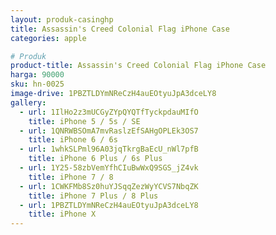 ```yaml
---
layout: produk-casinghp
title: Assassin's Creed Colonial Flag iPhone Case
categories: apple

# Produk
product-title: Assassin's Creed Colonial Flag iPhone Case
harga: 90000
sku: hn-0025
image-drive: 1PBZTLDYmNReCzH4auEOtyuJpA3dceLY8
gallery:
  - url: 1IlHo2z3mUCGyZYpQYQTfTyckpdauMIfO
    title: iPhone 5 / 5s / SE
  - url: 1QNRWBSOmA7mvRaslzEfSAHgOPLEk3OS7
    title: iPhone 6 / 6s
  - url: 1whkSLPml96A03jqTkrgBaEcU_nWl7pfB
    title: iPhone 6 Plus / 6s Plus
  - url: 1Y25-58zbVemYfhCIuBwWxQ9SGS_jZ4vk
    title: iPhone 7 / 8
  - url: 1CWKFMb8Sz0huYJSqqZezWyYCVS7NbqZK
    title: iPhone 7 Plus / 8 Plus
  - url: 1PBZTLDYmNReCzH4auEOtyuJpA3dceLY8
    title: iPhone X
---
```

